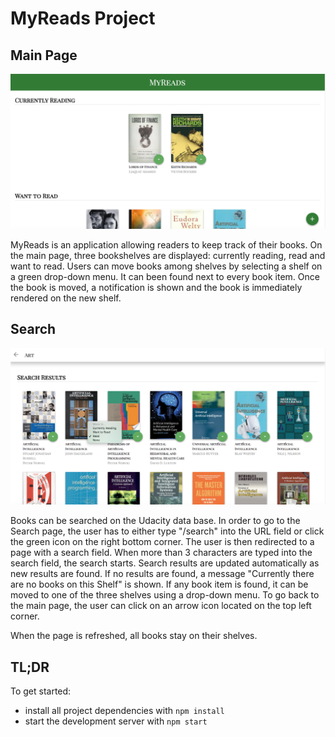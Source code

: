 # MyReads Project

## Main Page

![myreads main](https://github.com/LinaLtu/reactnd-project-myreads/blob/master/myreads-main.jpg)

MyReads is an application allowing readers to keep track of their books. On the main page, three bookshelves are displayed: currently reading, read and want to read. Users can move books among shelves by selecting a shelf on a green drop-down menu. It can been found next to every book item. Once the book is moved, a notification is shown and the book is immediately rendered on the new shelf.

## Search

![myreads search](https://github.com/LinaLtu/reactnd-project-myreads/blob/master/myreads-search.png)

Books can be searched on the Udacity data base. In order to go to the Search page, the user has to either type "/search" into the URL field or click the green icon on the right bottom corner. The user is then redirected to a page with a search field. When more than 3 characters are typed into the search field, the search starts. Search results are updated automatically as new results are found. If no results are found, a message "Currently there are no books on this Shelf" is shown. If any book item is found, it can be moved to one of the three shelves using a drop-down menu. To go back to the main page, the user can click on an arrow icon located on the top left corner.

When the page is refreshed, all books stay on their shelves.

## TL;DR

To get started:

* install all project dependencies with `npm install`
* start the development server with `npm start`
